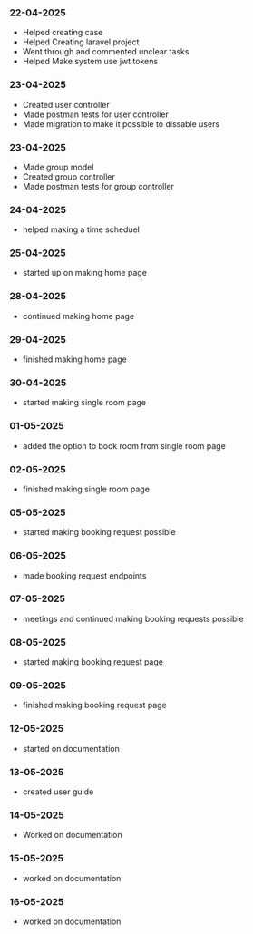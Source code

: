 ### 22-04-2025
- Helped creating case
- Helped Creating laravel project
- Went through and commented unclear tasks 
- Helped Make system use jwt tokens

### 23-04-2025
- Created user controller
- Made postman tests for user controller
- Made migration to make it possible to dissable users

### 23-04-2025
- Made group model
- Created group controller
- Made postman tests for group controller

### 24-04-2025
- helped making a time scheduel

### 25-04-2025
- started up on making home page

### 28-04-2025
- continued making home page

### 29-04-2025
- finished making home page

### 30-04-2025
- started making single room page

### 01-05-2025
- added the option to book room from single room page

### 02-05-2025
- finished making single room page

### 05-05-2025
- started making booking request possible

### 06-05-2025
- made booking request endpoints

### 07-05-2025
- meetings and continued making booking requests possible

### 08-05-2025
- started making booking request page

### 09-05-2025
- finished making booking request page

### 12-05-2025
- started on documentation

### 13-05-2025
- created user guide

### 14-05-2025
- Worked on documentation

### 15-05-2025
- worked on documentation

### 16-05-2025
- worked on documentation
